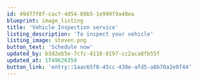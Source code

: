 ```yaml
---
id: 49d77f8f-cacf-4d54-89b5-1e999f9a40ea
blueprint: image_listing
title: 'Vehicle Inspection service'
listing_description: 'To inspect your vehicle'
listing_image: steven.png
button_text: 'Schedule now'
updated_by: b3d2eb5e-7cfc-4118-8197-cc2aca8fb55f
updated_at: 1749626359
button_link: 'entry::1aac65f0-45cc-430e-afd5-a8b70a2e8f44'
---
```

